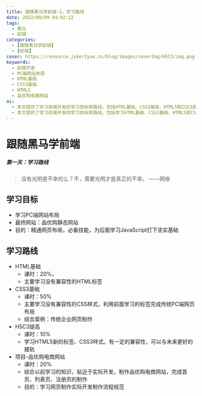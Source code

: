 ```yaml
---
title: 跟随黑马学前端-1，学习路线
date: 2022/09/09 04:02:22
tags:
  - 黑马
  - 前端
categories:
  - [跟随黑马学前端]
  - [前端]
cover: https://resource.joker2yue.cn/blog/images/coverImg/H5C3/img.png
keywords:
  - 前端开发
  - PC端网站布局
  - HTML基础
  - CSS3基础
  - HTML5
  - 品优购电商网站
ai:
  - 本文提供了学习前端开发的学习目标和路线，包括HTML基础、CSS3基础、HTML5和CSS3提高以及一个实际项目——品优购电商网站的制作。
  - 本文提供了学习前端开发的学习目标和路线，包括学习HTML基础、CSS3基础、HTML5和CSS3进阶知识，并通过制作一个品优购电商网站项目来综合应用所学知识，打下坚实的前端开发基础。
---
```

# 跟随黑马学前端

##### 第一天：学习路线

> 没有光明是不幸的么？不，需要光明才是真正的不幸。		——网络



## 学习目标

* 学习PC端网站布局
* 最终网站：品优购静态网站
* 目的：精通网页布局，必备技能，为后面学习JavaScript打下坚实基础



## 学习路线

* HTML基础
  * 课时：20%，
  * 主要学习没有兼容性的HTML标签
* CSS3基础
  * 课时：50%
  * 主要学习没有兼容性的CSS样式，利用前面学习的标签完成传统PC端网页布局
  * 综合案例：传统企业网页制作
* H5C3提高
  * 课时：10%
  * 学习HTML5新的标签、CSS3样式。有一定的兼容性，可以与未来更好的接轨
* 项目-品优购电商网站
  * 课时：20%
  * 综合以前学习的知识，贴近于实际开发，制作品优购电商网站，完成首页、列表页、注册页的制作
  * 目的：学习网页制作实际开发制作流程规范